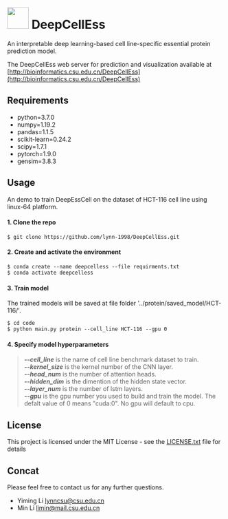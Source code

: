 # [<img style="height:50px" src="http://bioinformatics.csu.edu.cn/DeepCellEss/static/imgs/Logo.svg">](http://bioinformatics.csu.edu.cn/DeepCellEss)  DeepCellEss 

An interpretable deep learning-based cell line-specific essential protein prediction model. 

The DeepCellEss web server for prediction and visualization available at [http://bioinformatics.csu.edu.cn/DeepCellEss](http://bioinformatics.csu.edu.cn/DeepCellEss)


## Requirements

- python=3.7.0
- numpy=1.19.2
- pandas=1.1.5
- scikit-learn=0.24.2
- scipy=1.7.1
- pytorch=1.9.0
- gensim=3.8.3

## Usage

An demo to train DeepEssCell on the dataset of HCT-116 cell line using linux-64 platform.
#### 1. Clone the repo


    $ git clone https://github.com/lynn-1998/DeepCellEss.git

#### 2. Create and activate the environment


    $ conda create --name deepcelless --file requirments.txt
	$ conda activate deepcelless


#### 3. Train model
The trained models will be saved at file folder '../protein/saved_model/HCT-116/'.


    $ cd code
	$ python main.py protein --cell_line HCT-116 --gpu 0


#### 4. Specify model hyperparameters	

>***--cell_line*** is the name of cell line benchmark dataset to train.  
>***--kernel_size*** is the kernel number of the CNN layer.  
>***--head_num*** is the number of attention heads.  
>***--hidden_dim*** is the dimention of the hidden state vector.  
>***--layer_num*** is the number of lstm layers.  
>***--gpu*** is the gpu number you used to build and train the model. The defalt value of 0 means "cuda:0". No gpu will default to cpu.


## License
This project is licensed under the MIT License - see the [LICENSE.txt](LICENSE) file for details


## Concat

Please feel free to contact us for any further questions.
 - Yiming Li lynncsu@csu.edu.cn
 - Min Li limin@mail.csu.edu.cn  
  
  
  
  
